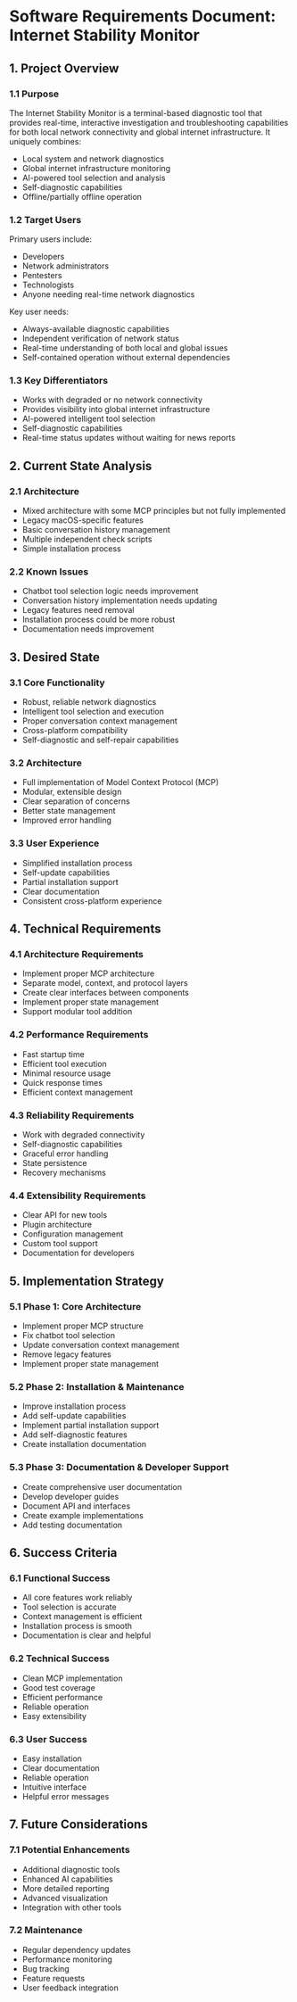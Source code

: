 # Software Requirements Document: Internet Stability Monitor

## 1. Project Overview

### 1.1 Purpose
The Internet Stability Monitor is a terminal-based diagnostic tool that provides real-time, interactive investigation and troubleshooting capabilities for both local network connectivity and global internet infrastructure. It uniquely combines:
- Local system and network diagnostics
- Global internet infrastructure monitoring
- AI-powered tool selection and analysis
- Self-diagnostic capabilities
- Offline/partially offline operation

### 1.2 Target Users
Primary users include:
- Developers
- Network administrators
- Pentesters
- Technologists
- Anyone needing real-time network diagnostics

Key user needs:
- Always-available diagnostic capabilities
- Independent verification of network status
- Real-time understanding of both local and global issues
- Self-contained operation without external dependencies

### 1.3 Key Differentiators
- Works with degraded or no network connectivity
- Provides visibility into global internet infrastructure
- AI-powered intelligent tool selection
- Self-diagnostic capabilities
- Real-time status updates without waiting for news reports

## 2. Current State Analysis

### 2.1 Architecture
- Mixed architecture with some MCP principles but not fully implemented
- Legacy macOS-specific features
- Basic conversation history management
- Multiple independent check scripts
- Simple installation process

### 2.2 Known Issues
- Chatbot tool selection logic needs improvement
- Conversation history implementation needs updating
- Legacy features need removal
- Installation process could be more robust
- Documentation needs improvement

## 3. Desired State

### 3.1 Core Functionality
- Robust, reliable network diagnostics
- Intelligent tool selection and execution
- Proper conversation context management
- Cross-platform compatibility
- Self-diagnostic and self-repair capabilities

### 3.2 Architecture
- Full implementation of Model Context Protocol (MCP)
- Modular, extensible design
- Clear separation of concerns
- Better state management
- Improved error handling

### 3.3 User Experience
- Simplified installation process
- Self-update capabilities
- Partial installation support
- Clear documentation
- Consistent cross-platform experience

## 4. Technical Requirements

### 4.1 Architecture Requirements
- Implement proper MCP architecture
- Separate model, context, and protocol layers
- Create clear interfaces between components
- Implement proper state management
- Support modular tool addition

### 4.2 Performance Requirements
- Fast startup time
- Efficient tool execution
- Minimal resource usage
- Quick response times
- Efficient context management

### 4.3 Reliability Requirements
- Work with degraded connectivity
- Self-diagnostic capabilities
- Graceful error handling
- State persistence
- Recovery mechanisms

### 4.4 Extensibility Requirements
- Clear API for new tools
- Plugin architecture
- Configuration management
- Custom tool support
- Documentation for developers

## 5. Implementation Strategy

### 5.1 Phase 1: Core Architecture
- Implement proper MCP structure
- Fix chatbot tool selection
- Update conversation context management
- Remove legacy features
- Implement proper state management

### 5.2 Phase 2: Installation & Maintenance
- Improve installation process
- Add self-update capabilities
- Implement partial installation support
- Add self-diagnostic features
- Create installation documentation

### 5.3 Phase 3: Documentation & Developer Support
- Create comprehensive user documentation
- Develop developer guides
- Document API and interfaces
- Create example implementations
- Add testing documentation

## 6. Success Criteria

### 6.1 Functional Success
- All core features work reliably
- Tool selection is accurate
- Context management is efficient
- Installation process is smooth
- Documentation is clear and helpful

### 6.2 Technical Success
- Clean MCP implementation
- Good test coverage
- Efficient performance
- Reliable operation
- Easy extensibility

### 6.3 User Success
- Easy installation
- Clear documentation
- Reliable operation
- Intuitive interface
- Helpful error messages

## 7. Future Considerations

### 7.1 Potential Enhancements
- Additional diagnostic tools
- Enhanced AI capabilities
- More detailed reporting
- Advanced visualization
- Integration with other tools

### 7.2 Maintenance
- Regular dependency updates
- Performance monitoring
- Bug tracking
- Feature requests
- User feedback integration 